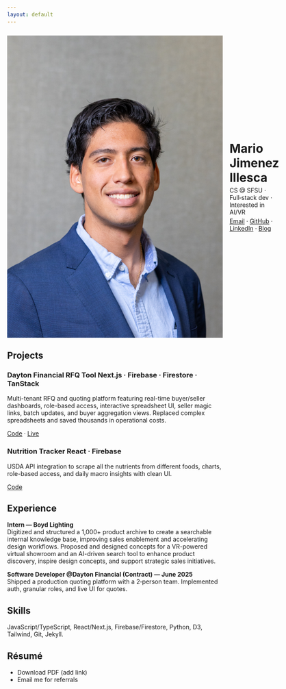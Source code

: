 ```yaml
---
layout: default
---
```


<link rel="stylesheet" href="/assets/style.css">

<div style="display:flex; align-items:center; gap:16px; margin-top:24px;">
  <img class="avatar" src="/assets/images/HeadShots097.jpg" alt="Mario Jimenez">
  <div>
    <h1 style="margin:0;">Mario Jimenez Illesca</h1>
    <p style="margin:4px 0 0 0;">CS @ SFSU · Full‑stack dev · Interested in AI/VR</p>
    <p style="margin:4px 0 0 0;"><a href="mailto:mariojillesca@gmail.com">Email</a> · <a href="https://github.com/nochinxx">GitHub</a> · <a href="https://www.linkedin.com/in/mario-jimenez-7b9683206/">LinkedIn</a> · <a href="/blog/">Blog</a></p>
  </div>
</div>

## Projects

<div class="grid">
  <div class="project-card">
  <h3>Dayton Financial RFQ Tool <span class="badge">Next.js · Firebase · Firestore · TanStack</span></h3>
  <p>Multi-tenant RFQ and quoting platform featuring real-time buyer/seller dashboards, role-based access, interactive spreadsheet UI, seller magic links, batch updates, and buyer aggregation views. Replaced complex spreadsheets and saved thousands in operational costs.</p>
  <p><a href="https://github.com/<your-username>/<repo>">Code</a> · <a href="#">Live</a></p>
</div>
<div class="project-card">
  <h3>Nutrition Tracker <span class="badge">React · Firebase</span></h3>
  <p>USDA API integration to scrape all the nutrients from different foods, charts, role-based access, and daily macro insights with clean UI.</p>
  <p><a href="https://github.com/<your-username>/<repo>">Code</a></p>
</div>

</div>

## Experience

**Intern — Boyd Lighting**  
Digitized and structured a 1,000+ product archive to create a searchable internal knowledge base, improving sales enablement and accelerating design workflows. Proposed and designed concepts for a VR-powered virtual showroom and an AI-driven search tool to enhance product discovery, inspire design concepts, and support strategic sales initiatives.

**Software Developer @Dayton Financial (Contract) — June 2025**  
Shipped a production quoting platform with a 2‑person team. Implemented auth, granular roles, and live UI for quotes.

## Skills

JavaScript/TypeScript, React/Next.js, Firebase/Firestore, Python, D3, Tailwind, Git, Jekyll.

## Résumé

- Download PDF (add link)
- Email me for referrals
